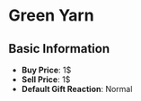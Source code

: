 # Green Yarn

## Basic Information

- **Buy Price**: 1$
- **Sell Price**: 1$
- **Default Gift Reaction**: Normal